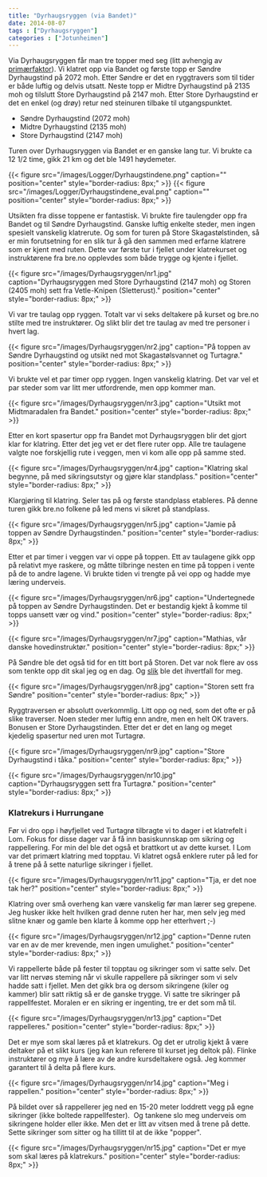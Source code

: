 ```yaml
---
title: "Dyrhaugsryggen (via Bandet)"
date: 2014-08-07
tags : ["Dyrhaugsryggen"]
categories : ["Jotunheimen"]
---
```

Via Dyrhaugsryggen får man tre topper med seg (litt avhengig av [primærfaktor](https://no.wikipedia.org/wiki/Prim%C3%A6rfaktor)). Vi klatret opp via Bandet og første topp er Søndre Dyrhaugstind på 2072 moh. Etter Søndre er det en ryggtravers som til tider er både luftig og delvis utsatt. Neste topp er Midtre Dyrhaugstind på 2135 moh og tilslutt Store Dyrhaugstind på 2147 moh. Etter Store Dyrhaugstind er det en enkel (og drøy) retur ned steinuren tilbake til utgangspunktet.

-   Søndre Dyrhaugstind (2072 moh)
-   Midtre Dyrhaugstind (2135 moh)
-   Store Dyrhaugstind (2147 moh)

Turen over Dyrhaugsryggen via Bandet er en ganske lang tur. Vi brukte ca 12 1/2 time, gikk 21 km og det ble 1491 høydemeter.  

{{< figure src="/images/Logger/Dyrhaugstindene.png" caption="" position="center" style="border-radius: 8px;" >}}
{{< figure src="/images/Logger/Dyrhaugstindene_eval.png" caption="" position="center" style="border-radius: 8px;" >}}

Utsikten fra disse toppene er fantastisk. Vi brukte fire taulengder opp fra Bandet og til Søndre Dyrhaugstind. Ganske luftig enkelte steder, men ingen spesielt vanskelig klatrerute. Og som for turen på Store Skagastølstinden, så er min forutsetning for en slik tur å gå den sammen med erfarne klatrere som er kjent med ruten. Dette var første tur i fjellet under klatrekurset og instruktørene fra bre.no opplevdes som både trygge og kjente i fjellet.

{{< figure src="/images/Dyrhaugsryggen/nr1.jpg" caption="Dyrhaugsryggen med Store Dyrhaugstind (2147 moh) og Storen (2405 moh) sett fra Vetle-Knipen (Sletterust)." position="center" style="border-radius: 8px;" >}}

Vi var tre taulag opp ryggen. Totalt var vi seks deltakere på kurset og bre.no stilte med tre instruktører. Og slikt blir det tre taulag av med tre personer i hvert lag.

{{< figure src="/images/Dyrhaugsryggen/nr2.jpg" caption="På toppen av Søndre Dyrhaugstind og utsikt ned mot Skagastølsvannet og Turtagrø." position="center" style="border-radius: 8px;" >}}

Vi brukte vel et par timer opp ryggen. Ingen vanskelig klatring. Det var vel et par steder som var litt mer utfordrende, men opp kommer man.

{{< figure src="/images/Dyrhaugsryggen/nr3.jpg" caption="Utsikt mot Midtmaradalen fra Bandet." position="center" style="border-radius: 8px;" >}}

Etter en kort spasertur opp fra Bandet mot Dyrhaugsryggen blir det gjort klar for klatring. Etter det jeg vet er det flere ruter opp. Alle tre taulagene valgte noe forskjellig rute i veggen, men vi kom alle opp på samme sted.

{{< figure src="/images/Dyrhaugsryggen/nr4.jpg" caption="Klatring skal begynne, på med sikringsutstyr og gjøre klar standplass." position="center" style="border-radius: 8px;" >}}

Klargjøring til klatring. Seler tas på og første standplass etableres. På denne turen gikk bre.no folkene på led mens vi sikret på standplass.

{{< figure src="/images/Dyrhaugsryggen/nr5.jpg" caption="Jamie på toppen av Søndre Dyrhaugstinden." position="center" style="border-radius: 8px;" >}}

Etter et par timer i veggen var vi oppe på toppen. Ett av taulagene gikk opp på relativt mye raskere, og måtte tilbringe nesten en time på toppen i vente på de to andre lagene. Vi brukte tiden vi trengte på vei opp og hadde mye læring underveis.

{{< figure src="/images/Dyrhaugsryggen/nr6.jpg" caption="Undertegnede på toppen av Søndre Dyrhaugstinden. Det er bestandig kjekt å komme til topps uansett vær og vind." position="center" style="border-radius: 8px;" >}}

{{< figure src="/images/Dyrhaugsryggen/nr7.jpg" caption="Mathias, vår danske hovedinstruktør." position="center" style="border-radius: 8px;" >}}

På Søndre ble det også tid for en titt bort på Storen. Det var nok flere av oss som tenkte opp dit skal jeg og en dag. Og [slik](/post/storen/) ble det ihvertfall for meg.

{{< figure src="/images/Dyrhaugsryggen/nr8.jpg" caption="Storen sett fra Søndre" position="center" style="border-radius: 8px;" >}}

Ryggtraversen er absolutt overkommlig. Litt opp og ned, som det ofte er på slike traverser. Noen steder mer luftig enn andre, men en helt OK travers. Bonusen er Store Dyrhaugstinden. Etter det er det en lang og meget kjedelig spasertur ned uren mot Turtagrø.

{{< figure src="/images/Dyrhaugsryggen/nr9.jpg" caption="Store Dyrhaugstind i tåka." position="center" style="border-radius: 8px;" >}}

{{< figure src="/images/Dyrhaugsryggen/nr10.jpg" caption="Dyrhaugsryggen sett fra Turtagrø." position="center" style="border-radius: 8px;" >}}

### Klatrekurs i Hurrungane

Før vi dro opp i høyfjellet ved Turtagrø tilbragte vi to dager i et klatrefelt i Lom. Fokus for disse dager var å få inn basiskunnskap om sikring og rappellering. For min del ble det også et brattkort ut av dette kurset. I Lom var det primært klatring med topptau. Vi klatret også enklere ruter på led for å trene på å sette naturlige sikringer i fjellet.

{{< figure src="/images/Dyrhaugsryggen/nr11.jpg" caption="Tja, er det noe tak her?" position="center" style="border-radius: 8px;" >}}

Klatring over små overheng kan være vanskelig før man lærer seg grepene. Jeg husker ikke helt hvilken grad denne ruten her har, men selv jeg med slitne knær og gamle ben klarte å komme opp her etterhvert ;-)

{{< figure src="/images/Dyrhaugsryggen/nr12.jpg" caption="Denne ruten var en av de mer krevende, men ingen umulighet." position="center" style="border-radius: 8px;" >}}

Vi rappellerte både på fester til topptau og sikringer som vi satte selv. Det var litt nervøs steming når vi skulle rappellere på sikringer som vi selv hadde satt i fjellet. Men det gikk bra og dersom sikringene (kiler og kammer) blir satt riktig så er de ganske trygge. Vi satte tre sikringer på rappellfestet. Moralen er en sikring er ingenting, tre er det som må til.

{{< figure src="/images/Dyrhaugsryggen/nr13.jpg" caption="Det rappelleres." position="center" style="border-radius: 8px;" >}}

Det er mye som skal læres på et klatrekurs. Og det er utrolig kjekt å være deltaker på et slikt kurs (jeg kan kun referere til kurset jeg deltok på). Flinke instruktører og mye å lære av de andre kursdeltakere også. Jeg kommer garantert til å delta på flere kurs.

{{< figure src="/images/Dyrhaugsryggen/nr14.jpg" caption="Meg i rappellen." position="center" style="border-radius: 8px;" >}}

På bildet over så rappellerer jeg ned en 15-20 meter loddrett vegg på egne sikringer (ikke boltede rappellfester).  Og tankene slo meg underveis om sikringene holder eller ikke. Men det er litt av vitsen med å trene på dette. Sette sikringer som sitter og ha tillitt til at de ikke "popper".

{{< figure src="/images/Dyrhaugsryggen/nr15.jpg" caption="Det er mye som skal læres på klatrekurs." position="center" style="border-radius: 8px;" >}}
